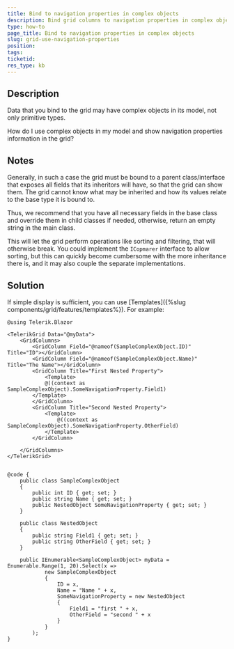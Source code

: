 ```yaml
---
title: Bind to navigation properties in complex objects
description: Bind grid columns to navigation properties in complex objects
type: how-to
page_title: Bind to navigation properties in complex objects
slug: grid-use-navigation-properties
position: 
tags: 
ticketid: 
res_type: kb
---
```


## Description

Data that you bind to the grid may have complex objects in its model, not only primitive types.

How do I use complex objects in my model and show navigation properties information in the grid?

## Notes

Generally, in such a case the grid must be bound to a parent class/interface that exposes all fields that its inheritors will have, so that the grid can show them. The grid cannot know what may be inherited and how its values relate to the base type it is bound to.

Thus, we recommend that you have all necessary fields in the base class and override them in child classes if needed, otherwise, return an empty string in the main class.

This will let the grid perform operations like sorting and filtering, that will otherwise break. You could implement the `ICopmarer` interface to allow sorting, but this can quickly become cumbersome with the more inheritance there is, and it may also couple the separate implementations.

## Solution

If simple display is sufficient, you can use [Templates]({%slug components/grid/features/templates%}). For example:

````CSHTML
@using Telerik.Blazor

<TelerikGrid Data="@myData">
	<GridColumns>
		<GridColumn Field="@nameof(SampleComplexObject.ID)" Title="ID"></GridColumn>
		<GridColumn Field="@nameof(SampleComplexObject.Name)" Title="The Name"></GridColumn>
		<GridColumn Title="First Nested Property">
			<Template>
			@((context as SampleComplexObject).SomeNavigationProperty.Field1)
		</Template>
		</GridColumn>
		<GridColumn Title="Second Nested Property">
			<Template>
				@((context as SampleComplexObject).SomeNavigationProperty.OtherField)
			</Template>
		</GridColumn>

	</GridColumns>
</TelerikGrid>


@code {
	public class SampleComplexObject
	{
		public int ID { get; set; }
		public string Name { get; set; }
		public NestedObject SomeNavigationProperty { get; set; }
	}

	public class NestedObject
	{
		public string Field1 { get; set; }
		public string OtherField { get; set; }
	}

	public IEnumerable<SampleComplexObject> myData = Enumerable.Range(1, 20).Select(x =>
			new SampleComplexObject
			{
				ID = x,
				Name = "Name " + x,
				SomeNavigationProperty = new NestedObject
				{
					Field1 = "first " + x,
					OtherField = "second " + x
				}
			}
		);
}
````


